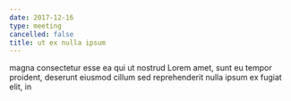```yaml
---
date: 2017-12-16
type: meeting
cancelled: false
title: ut ex nulla ipsum
---
```

magna consectetur esse ea qui ut nostrud Lorem amet, sunt eu tempor proident, deserunt eiusmod cillum sed reprehenderit nulla ipsum ex fugiat elit, in